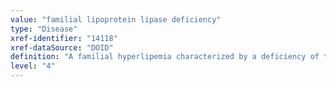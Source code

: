 ```yaml
---
value: "familial lipoprotein lipase deficiency"
type: "Disease"
xref-identifier: "14118"
xref-dataSource: "DOID"
definition: "A familial hyperlipemia characterized by a deficiency of the enzyme lipoprotein lipase and the subsequent build up of chylomicrons and increased plasma concentration of triglycerides.|OMIM mapping confirmed by DO. [SN]."
level: "4"
---
```

